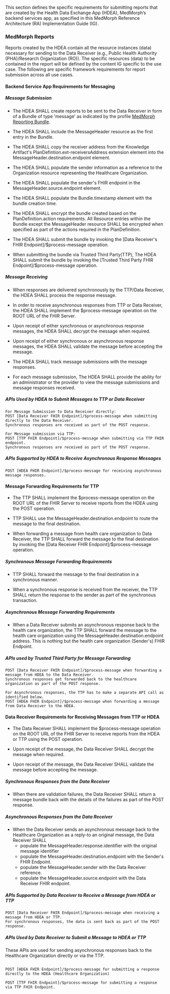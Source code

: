 This section defines the specific requirements for submitting reports that are created by the Health Data Exchange App (HDEA), MedMorph’s backend services app, as specified in this MedMorph Reference Architecture (RA) Implementation Guide (IG).

### MedMorph Reports

Reports created by the HDEA contain all the resource instances (data) necessary for sending to the Data Receiver (e.g., Public Health Authority (PHA)/Research Organization (RO)). The specific resources (data) to be contained in the report will be defined by the content IG specific to the use case. The following are specific framework requirements for report submission across all use cases.

#### Backend Service App Requirements for Messaging

##### Message Submission

* The HDEA SHALL create reports to be sent to the Data Receiver in form of a Bundle of type 'message' as indicated by the profile [MedMorph Reporting Bundle](StructureDefinition-us-ph-reporting-bundle.html).

* The HDEA SHALL include the MessageHeader resource as the first entry in the Bundle. 

* The HDEA SHALL copy the receiver address from the Knowledge Artifact's PlanDefintion.ext-receiversAddress extension element into the MessageHeader.destination.endpoint element.

* The HDEA SHALL populate the sender information as a reference to the Organization resource representing the Healthcare Organization.

* The HDEA SHALL populate the sender's FHIR endpoint in the MessageHeader.source.endpoint element.

* The HDEA SHALL populate the Bundle.timestamp element with the bundle creation time. 

* The HDEA SHALL encrypt the bundle created based on the PlanDefinition.action requirements. All Resource entries within the Bundle except the MessageHeader resource SHALL be encrypted when specified as part of the actions required in the PlanDefinition. 

* The HDEA SHALL submit the bundle by invoking the [Data Receiver's FHIR Endpoint]/$process-message operation.

* When submitting the bundle via Trusted Third Party(TTP), The HDEA SHALL submit the bundle by invoking the [Trusted Third Party FHIR Endpoint]/$process-message operation.


##### Message Receiving

* When responses are delivered synchronously by the TTP/Data Receiver, the HDEA SHALL process the response message. 

* In order to receive asynchronous responses from TTP or Data Receiver, the HDEA SHALL implement the $process-message operation on the ROOT URL of the FHIR Server.

* Upon receipt of either synchronous or asynchronous response messages, the HDEA SHALL decrypt the message when required. 

* Upon receipt of either synchronous or asynchronous response messages, the HDEA SHALL validate the message before accepting the message.

* The HDEA SHALL track message submissions with the message responses.

* For each message submission, The HDEA SHALL provide the ability for an administrator or the provider to view the message submissions and message responses received. 


##### APIs Used by HDEA to Submit Messages to TTP or Data Receiver

```
For Message Submission to Data Receiver directly:
POST [Data Receiver FHIR Endpoint]/$process-message when submitting directly to the Data Receiver.
Synchronous responses are received as part of the POST response.

For Message submission via TTP:
POST [TTP FHIR Endpoint]/$process-message when submitting via TTP FHIR endpoint.
Synchronous responses are received as part of the POST response.
```

##### APIs Supported by HDEA to Receive Asynchronous Response Messages 

```
POST [HDEA FHIR Endpoint]/$process-message for receiving asynchronous message responses. 
```

#### Message Forwarding Requirements for TTP

* The TTP SHALL implement the $process-message operation on the ROOT URL of the FHIR Server to receive reports from the HDEA using the POST operation.

* TTP SHALL use the MessageHeader.destination.endpoint to route the message to the final destination. 

* When forwarding a message from health care organization to Data Receiver, the TTP SHALL forward the message to the final destination by invoking the [Data Receiver FHIR Endpoint]/$process-message operation.

##### Synchronous Message Forwarding Requirements

* TTP SHALL forward the message to the final destination in a synchronous manner. 

* When a synchronous response is received from the receiver, the TTP SHALL return the response to the sender as part of the synchronous transaction.

##### Asynchronous Message Forwarding Requirements 

* When a Data Receiver submits an asynchronous response back to the health care organization, the TTP SHALL forward the message to the health care organization using the MessageHeader.destination.endpoint address. This is nothing but the health care organization (Sender's) FHIR Endpoint.


##### APIs used by Trusted Third Party for Message Forwarding  

```
POST [Data Receiver FHIR Endpoint]/$process-message when forwarding a message from HDEA to the Data Receiver. 
Synchronous responses get forwarded back to the healthcare organization as part of the POST response.
 
For Asynchronous responses, the TTP has to make a separate API call as identified below.
POST [HDEA FHIR Endpoint]/$process-message when forwarding a message from Data Receiver to the HDEA.
```

#### Data Receiver Requirements for Receiving Messages from TTP or HDEA

* The Data Receiver SHALL implement the $process-message operation on the ROOT URL of the FHIR Server to receive reports from the HDEA or TTP using the POST operation.

* Upon receipt of the message, the Data Receiver SHALL decrypt the message when required. 

* Upon receipt of the message, the Data Receiver SHALL validate the message before accepting the message.

##### Synchronous Responses from the Data Receiver

* When there are validation failures, the Data Receiver SHALL return a message bundle back with the details of the failures as part of the POST response.

##### Asynchronous Responses from the Data Receiver

* When the Data Receiver sends an asynchronous message back to the Healthcare Organization as a reply-to an original message, the Data Receiver SHALL 
	- populate the MessageHeader.response.identifier with the original message identifier 
	- populate the MessageHeader.destination.endpoint with the Sender's FHIR Endpoint.
	- populate the MessageHeader.sender with the Data Receiver reference.
	- populate the MessageHeader.source.endpoint with the Data Receiver FHIR endpoint.


##### APIs Supported by Data Receiver to Receive a Message from HDEA or TTP 

```
POST [Data Receiver FHIR Endpoint]/$process-message when receiving a message from HDEA or TTP. 
For synchronous responses, the data is sent back as part of the POST response.
```

##### APIs Used by Data Receiver to Submit a Message to HDEA or TTP

These APIs are used for sending asynchronous responses back to the Healthcare Organization directly or via the TTP.

```

POST [HDEA FHIR Endpoint]/$process-message for submitting a response directly to the HDEA (Healthcare Organization)

POST [TTP FHIR Endpoint]/$process-message for submitting a response via TTP FHIR Endpoint.
```
